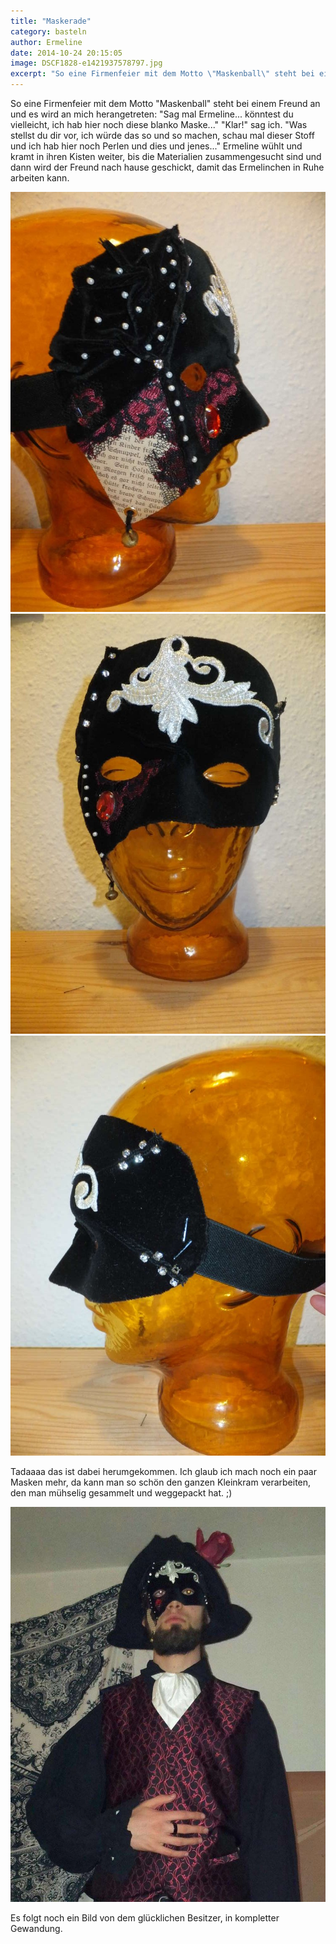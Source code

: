 ```yaml
---
title: "Maskerade"
category: basteln
author: Ermeline
date: 2014-10-24 20:15:05
image: DSCF1828-e1421937578797.jpg
excerpt: "So eine Firmenfeier mit dem Motto \"Maskenball\" steht bei einem Freund an und es wird an mich herangetreten: \"Sag mal Ermeline... könntest du vielleicht, ich hab hier noch diese blanko Maske...\""
---
```


So eine Firmenfeier mit dem Motto "Maskenball" steht bei einem Freund an und es wird an mich herangetreten: "Sag mal Ermeline... könntest du vielleicht, ich hab hier noch diese blanko Maske..." "Klar!" sag ich. "Was stellst du dir vor, ich würde das so und so machen, schau mal dieser Stoff und ich hab hier noch Perlen und dies und jenes..." Ermeline wühlt und kramt in ihren Kisten weiter, bis die Materialien zusammengesucht sind und dann wird der Freund nach hause geschickt, damit das Ermelinchen in Ruhe arbeiten kann.


![DSCF1828](DSCF1828-e1421937578797.jpg)
![DSCF1827](DSCF1827-e1421937556893.jpg)
![DSCF1830](DSCF1830-e1421937476141.jpg)

Tadaaaa das ist dabei herumgekommen. Ich glaub ich mach noch ein paar Masken mehr, da kann man so schön den ganzen Kleinkram verarbeiten, den man mühselig gesammelt und weggepackt hat. ;)

![10726213\_792508664121975\_934117450\_n](10726213_792508664121975_934117450_n.jpg)

Es folgt noch ein Bild von dem glücklichen Besitzer, in kompletter Gewandung.

 
